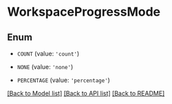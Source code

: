 # WorkspaceProgressMode


## Enum

* `COUNT` (value: `'count'`)

* `NONE` (value: `'none'`)

* `PERCENTAGE` (value: `'percentage'`)

[[Back to Model list]](../README.md#documentation-for-models) [[Back to API list]](../README.md#documentation-for-api-endpoints) [[Back to README]](../README.md)


